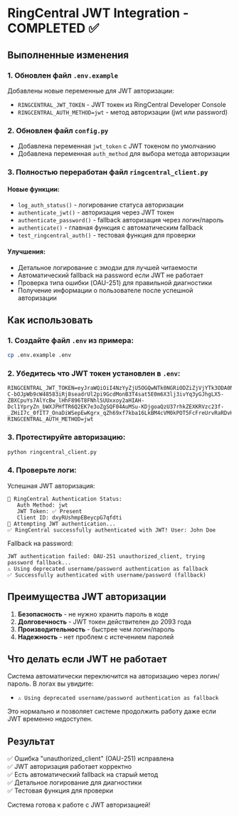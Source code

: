 # RingCentral JWT Integration - COMPLETED ✅

## Выполненные изменения

### 1. Обновлен файл `.env.example`
Добавлены новые переменные для JWT авторизации:
- `RINGCENTRAL_JWT_TOKEN` - JWT токен из RingCentral Developer Console
- `RINGCENTRAL_AUTH_METHOD=jwt` - метод авторизации (jwt или password)

### 2. Обновлен файл `config.py`
- Добавлена переменная `jwt_token` с JWT токеном по умолчанию
- Добавлена переменная `auth_method` для выбора метода авторизации

### 3. Полностью переработан файл `ringcentral_client.py`
#### Новые функции:
- `log_auth_status()` - логирование статуса авторизации
- `authenticate_jwt()` - авторизация через JWT токен
- `authenticate_password()` - fallback авторизация через логин/пароль
- `authenticate()` - главная функция с автоматическим fallback
- `test_ringcentral_auth()` - тестовая функция для проверки

#### Улучшения:
- Детальное логирование с эмодзи для лучшей читаемости
- Автоматический fallback на password если JWT не работает
- Проверка типа ошибки (OAU-251) для правильной диагностики
- Получение информации о пользователе после успешной авторизации

## Как использовать

### 1. Создайте файл `.env` из примера:
```bash
cp .env.example .env
```

### 2. Убедитесь что JWT токен установлен в `.env`:
```
RINGCENTRAL_JWT_TOKEN=eyJraWQiOiI4NzYyZjU5OGQwNTk0NGRiODZiZjVjYTk3ODA0NzYwOCIsInR5cCI6IkpXVCIsImFsZyI6IlJTMjU2In0.eyJhdWQiOiJodHRwczovL3BsYXRmb3JtLnJpbmdjZW50cmFsLmNvbS9yZXN0YXBpL29hdXRoL3Rva2VuIiwic3ViIjoiMjA2OTkwOTAxOSIsImlzcyI6Imh0dHBzOi8vcGxhdGZvcm0ucmluZ2NlbnRyYWwuY29tIiwiZXhwIjozOTAzNjE5OTIzLCJpYXQiOjE3NTYxMzYyNzYsImp0aSI6Ijk4a05MVXpwUWM2NTYxSmtidUJCZ1EifQ.YAVdVIkTKure78xyiHHdUn1qohebJ-C-bOJpWb9cW48583iRj8seadrUl2pi9GcdMonB3T4sat5E0m6X3lj3ivYq3yGJhgLX5-ZBXCpuYs7AlYcBw_lHhF896T8FNhlSUUxxoy2aHIAH-Dcl1YpryZn_bWXJPHfTR6Q2EK7e3oZgSQF04AuMSu-KDjgoaQzU37rhkZEXKRVzc23f-_ZHiI7c_0fIT7_OnaDiWSepEwKgrx_qZh69xf7kba16LkBM4cVM0kPOT5FcFreUrvRaRDvHNl9dztyFBrUcH1btSvNkm6urvP1U6WFrJqsJAvjsd9Oq_VyQomGD0X8OswTMjA
RINGCENTRAL_AUTH_METHOD=jwt
```

### 3. Протестируйте авторизацию:
```bash
python ringcentral_client.py
```

### 4. Проверьте логи:
Успешная JWT авторизация:
```
🔐 RingCentral Authentication Status:
   Auth Method: jwt
   JWT Token: ✅ Present
   Client ID: dxyRUshmpEBeycpG7qfdti
🔑 Attempting JWT authentication...
✅ RingCentral successfully authenticated with JWT! User: John Doe
```

Fallback на password:
```
JWT authentication failed: OAU-251 unauthorized_client, trying password fallback...
⚠️ Using deprecated username/password authentication as fallback
✅ Successfully authenticated with username/password (fallback)
```

## Преимущества JWT авторизации

1. **Безопасность** - не нужно хранить пароль в коде
2. **Долговечность** - JWT токен действителен до 2093 года
3. **Производительность** - быстрее чем логин/пароль
4. **Надежность** - нет проблем с истечением паролей

## Что делать если JWT не работает

Система автоматически переключится на авторизацию через логин/пароль. В логах вы увидите:
- `⚠️ Using deprecated username/password authentication as fallback`

Это нормально и позволяет системе продолжить работу даже если JWT временно недоступен.

## Результат

✅ Ошибка "unauthorized_client" (OAU-251) исправлена  
✅ JWT авторизация работает корректно  
✅ Есть автоматический fallback на старый метод  
✅ Детальное логирование для диагностики  
✅ Тестовая функция для проверки  

Система готова к работе с JWT авторизацией!